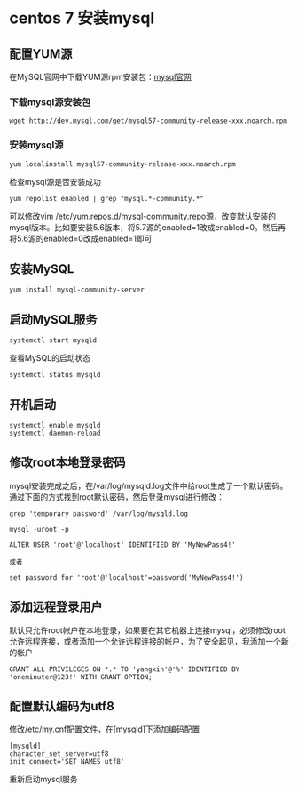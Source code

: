 # centos 7 安装mysql

## 配置YUM源

在MySQL官网中下载YUM源rpm安装包：[mysql官网](http://dev.mysql.com/downloads/repo/yum/)

### 下载mysql源安装包
```shell
wget http://dev.mysql.com/get/mysql57-community-release-xxx.noarch.rpm
```

### 安装mysql源
```shell
yum localinstall mysql57-community-release-xxx.noarch.rpm
```

检查mysql源是否安装成功
```shell
yum repolist enabled | grep "mysql.*-community.*"
```

可以修改vim /etc/yum.repos.d/mysql-community.repo源，改变默认安装的mysql版本。比如要安装5.6版本，将5.7源的enabled=1改成enabled=0。然后再将5.6源的enabled=0改成enabled=1即可

## 安装MySQL
```shell
yum install mysql-community-server
```

## 启动MySQL服务
```shell
systemctl start mysqld
```

查看MySQL的启动状态
```shell
systemctl status mysqld
```

## 开机启动
```shell
systemctl enable mysqld
systemctl daemon-reload
```

## 修改root本地登录密码

mysql安装完成之后，在/var/log/mysqld.log文件中给root生成了一个默认密码。通过下面的方式找到root默认密码，然后登录mysql进行修改：

```shell
grep 'temporary password' /var/log/mysqld.log
```

```shell
mysql -uroot -p

ALTER USER 'root'@'localhost' IDENTIFIED BY 'MyNewPass4!'

或者

set password for 'root'@'localhost'=password('MyNewPass4!')
```

## 添加远程登录用户

默认只允许root帐户在本地登录，如果要在其它机器上连接mysql，必须修改root允许远程连接，或者添加一个允许远程连接的帐户，为了安全起见，我添加一个新的帐户

```shell
GRANT ALL PRIVILEGES ON *.* TO 'yangxin'@'%' IDENTIFIED BY 'oneminuter@123!' WITH GRANT OPTION;
```

## 配置默认编码为utf8

修改/etc/my.cnf配置文件，在[mysqld]下添加编码配置

```shell
[mysqld]
character_set_server=utf8
init_connect='SET NAMES utf8'
```

重新启动mysql服务